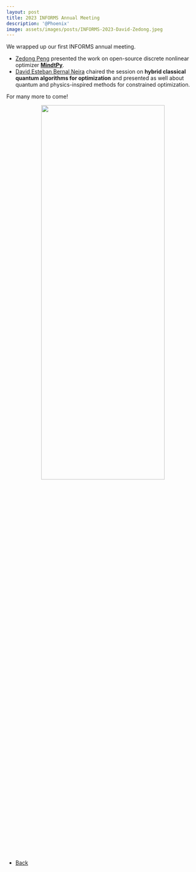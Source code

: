 ```yaml
---
layout: post
title: 2023 INFORMS Annual Meeting
description: '@Phoenix'
image: assets/images/posts/INFORMS-2023-David-Zedong.jpeg
---
```

<!-- markdownlint-disable MD033 -->
We wrapped up our first INFORMS annual meeting.

- [Zedong Peng](https://SECQUOIA.github.io/2-members.html) presented the work on open-source discrete nonlinear optimizer [**MindtPy**](https://pyomo.readthedocs.io/en/stable/contributed_packages/mindtpy.html).
- [David Esteban Bernal Neira](https://secquoia.github.io/1-bernalde.html) chaired the session on **hybrid classical quantum algorithms for optimization** and presented as well about quantum and physics-inspired methods for constrained optimization.

For many more to come!

<div style="text-align: center"> <img style='height: 50%; width: 80%' src="{% link assets/images/posts/INFORMS-2023-David-Zedong.jpeg %}" alt=""/> </div>

<ul class="actions">
    <li><a href="/3-news.html" class="button icon fa-arrow-left">Back</a></li>
</ul>
